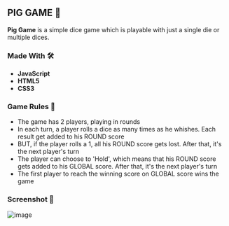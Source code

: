 ## PIG GAME 🎲

**Pig Game** is a simple dice game which is playable with just a single die or multiple dices.

### Made With 🛠️
* __JavaScript__
* __HTML5__
* __CSS3__

### Game Rules 📜

- The game has 2 players, playing in rounds
- In each turn, a player rolls a dice as many times as he whishes. Each result get added to his ROUND score
- BUT, if the player rolls a 1, all his ROUND score gets lost. After that, it's the next player's turn
- The player can choose to 'Hold', which means that his ROUND score gets added to his GLOBAL score. After that, it's the next player's turn
- The first player to reach the winning score on GLOBAL score wins the game

### Screenshot 📸
![image](https://i.ibb.co/6yxjNXB/Screenshot-2020-06-11-Pig-Game.png)

